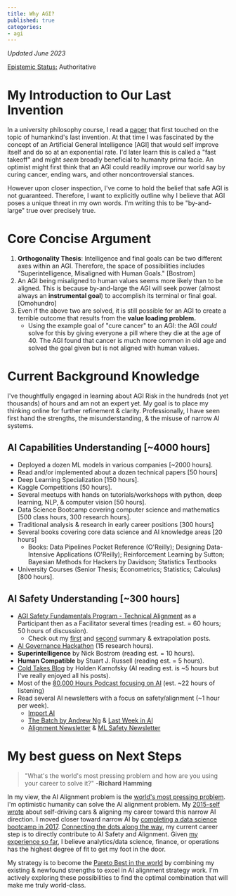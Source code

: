```yaml
---
title: Why AGI?
published: true
categories:
- agi
---
```

_Updated June 2023_

[Epistemic Status:](https://www.lesswrong.com/posts/Hrm59GdN2yDPWbtrd/feature-idea-epistemic-status)
Authoritative

# My Introduction to Our Last Invention
In a university philosophy course, I read a
[paper](https://www.sciencedirect.com/science/article/abs/pii/S0065245808604180) 
that first touched on the topic of humankind's last invention. 
At that time I was fascinated by the concept of an Artificial General Intelligence [AGI]
that would self improve itself and do so at an exponential rate. 
I'd later learn this is called a "fast takeoff" and might _seem_ broadly beneficial to humanity prima facie. 
An optimist might first think that an AGI could readily improve our world say by curing cancer, ending wars, and other noncontroversial stances.

However upon closer inspection, I've come to hold the belief that safe AGI is not guaranteed. 
Therefore, I want to explicitly outline why I believe that AGI poses a unique threat in my own words. 
I'm writing this to be "by-and-large" true over precisely true.

# Core Concise Argument
1. **Orthogonality Thesis**: Intelligence and final goals can be two different axes within an AGI. Therefore, the space of possibilities includes "Superintelligence, Misaligned with Human Goals." [Bostrom]
2. An AGI being misaligned to human values seems more likely than to be aligned. This is because by-and-large the AGI will seek power (almost always an **instrumental goal**) to accomplish its terminal or final goal. [Omohundro]
3. Even if the above two are solved, it is still possible for an AGI to create a terrible outcome that results from the **value loading problem.**
   - Using the example goal of "cure cancer" to an AGI: the AGI _could_ solve for this by giving everyone a pill where they die at the age of 40. The AGI found that cancer is much more common in old age and solved the goal given but is not aligned with human values.

# Current Background Knowledge
I've thoughtfully engaged in learning about AGI Risk in the hundreds (not yet thousands) of hours and am not an expert yet. 
My goal is to place my thinking online for further refinement & clarity. 
Professionally, I have seen first hand the strengths, the misunderstanding, & the misuse of narrow AI systems.

## AI Capabilities Understanding [~4000 hours]
- Deployed a dozen ML models in various companies [~2000 hours].
- Read and/or implemented about a dozen technical papers [50 hours]
- Deep Learning Specialization [150 hours].
- Kaggle Competitions [50 hours].
- Several meetups with hands on tutorials/workshops with python, deep learning, NLP, & computer vision [50 hours].
- Data Science Bootcamp covering computer science and mathematics [500 class hours, 300 research hours].
- Traditional analysis & research in early career positions [300 hours]
- Several books covering core data science and AI knowledge areas [20 hours]
   - Books: Data Pipelines Pocket Reference (O'Reilly); Designing Data-Intensive Applications (O'Reilly); Reinforcement Learning by Sutton; Bayesian Methods for Hackers by Davidson; Statistics Textbooks
- University Courses (Senior Thesis; Econometrics; Statistics; Calculus) [800 hours].

## AI Safety Understanding [~300 hours]
- [AGI Safety Fundamentals Program - Technical Alignment](https://www.eacambridge.org/technical-alignment-curriculum) as a Participant then as a Facilitator several times (reading est. = 60 hours; 50 hours of discussion).
     - Check out my [first](./AGI-Safety-Program-Part-1) and [second](./AGI-Safety-Program-Part-2) summary & extrapolation posts. 
- [AI Governance Hackathon](https://itch.io/jam/ai-gov) (15 research hours).
- **Superintelligence** by Nick Bostrom (reading est. = 10 hours).
- **Human Compatible** by Stuart J. Russell (reading est. = 5 hours).
- [Cold Takes Blog](https://cold-takes.com/) by Holden Karnofsky (AI reading est. is ~5 hours but I've really enjoyed all his posts).
- Most of the [80,000 Hours Podcast focusing on AI](https://80000hours.org/topic/world-problems/most-pressing-problems/artificial-intelligence/?content-type=podcast) (est. ~22 hours of listening) 
- Read several AI newsletters with a focus on safety/alignment (~1 hour per week).
     - [Import AI](https://jack-clark.net/)
     - [The Batch by Andrew Ng](https://www.deeplearning.ai/the-batch/) & [Last Week in AI](https://lastweekin.ai/)
     - [Alignment Newsletter](http://rohinshah.com/alignment-newsletter/) & [ML Safety Newsletter](https://newsletter.mlsafety.org/)

# My best guess on Next Steps
> "What's the world's most pressing problem and how are you using your career to solve it?" **-Richard Hamming**

In my view, the AI Alignment problem is the [world's most pressing problem](https://80000hours.org/articles/problem-framework/#introducing-how-we-define-the-factors). 
I'm optimistic humanity can solve the AI alignment problem. 
My [2015-self wrote](./Reaching-The-Summit) about self-driving cars & aligning my career toward this narrow AI direction. 
I moved closer toward narrow AI by [completing a data science bootcamp in 2017](./Bootcamp-And-Beyond). 
[Connecting the dots along the way](https://youtu.be/UF8uR6Z6KLc), 
my current career step is to directly contribute to AI Safety and Alignment. 
Given [my experience so far](./All-Jobs-to-Date), I believe analytics/data science, finance, or operations has the highest degree of fit to get my foot in the door.

My strategy is to become the
[Pareto Best in the world](https://www.lesswrong.com/posts/XvN2QQpKTuEzgkZHY/being-the-pareto-best-in-the-world) 
by combining my existing & newfound strengths to excel in AI alignment strategy work. 
I'm actively exploring these possibilities to find the optimal combination that will make me truly world-class.